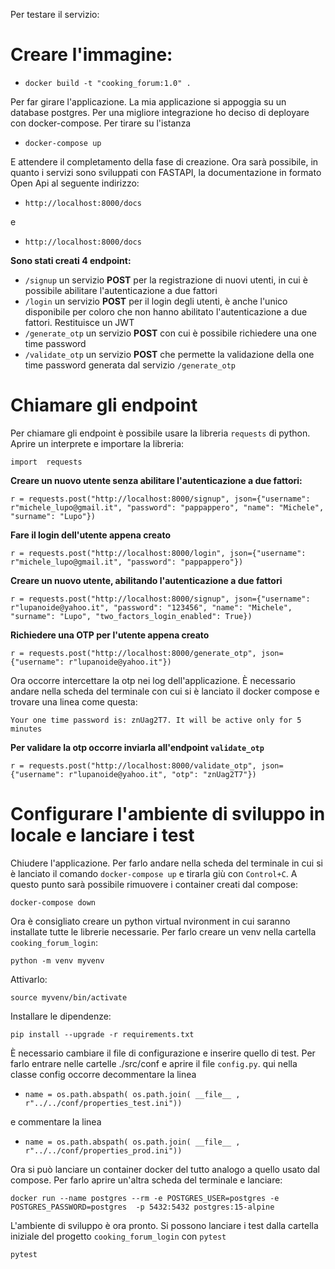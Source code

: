 Per testare il servizio:

# Creare l'immagine:

- `docker build -t "cooking_forum:1.0" .`

Per far girare l'applicazione. La mia applicazione si appoggia su un database postgres. Per una migliore integrazione ho deciso di deployare con docker-compose. Per tirare su l'istanza

- `docker-compose up`

E attendere il completamento della fase di creazione. Ora sarà possibile, in quanto i servizi sono sviluppati con FASTAPI, la documentazione in formato Open Api al seguente indirizzo:

- `http://localhost:8000/docs`

e

- `http://localhost:8000/docs`

**Sono stati creati 4 endpoint:**
 - `/signup` un servizio **POST** per la registrazione di nuovi utenti, in  cui è possibile abilitare l'autenticazione a due fattori
 - `/login` un servizio **POST** per il login degli utenti, è anche l'unico disponibile per coloro che non hanno abilitato l'autenticazione a due fattori. Restituisce un JWT
- `/generate_otp` un servizio **POST** con cui è possibile richiedere una one time password
- `/validate_otp` un servizio **POST** che permette la validazione della one time password generata dal servizio `/generate_otp`

# Chiamare gli endpoint

 Per chiamare gli endpoint è possibile usare la libreria `requests` di python. Aprire un interprete e importare la libreria:
 
 `import  requests`

**Creare un nuovo utente senza abilitare l'autenticazione a due fattori:**

`r = requests.post("http://localhost:8000/signup", json={"username": r"michele_lupo@gmail.it", "password": "pappappero", "name": "Michele", "surname": "Lupo"})`

**Fare il login  dell'utente appena creato**

`r = requests.post("http://localhost:8000/login", json={"username": r"michele_lupo@gmail.it", "password": "pappappero"})`

**Creare un nuovo utente, abilitando l'autenticazione a due fattori**

`r = requests.post("http://localhost:8000/signup", json={"username": r"lupanoide@yahoo.it", "password": "123456", "name": "Michele", "surname": "Lupo", "two_factors_login_enabled": True})`

**Richiedere una OTP per l'utente appena creato**

`r = requests.post("http://localhost:8000/generate_otp", json={"username": r"lupanoide@yahoo.it"})`

Ora occorre intercettare la otp nei log dell'applicazione. È necessario andare nella scheda del terminale con cui si è lanciato il docker compose e trovare una linea come questa:

`Your one time password is: znUag2T7. It will be active only for 5 minutes`

**Per validare la otp occorre inviarla all'endpoint `validate_otp`**

`r = requests.post("http://localhost:8000/validate_otp", json={"username": r"lupanoide@yahoo.it", "otp": "znUag2T7"})`

# Configurare l'ambiente di sviluppo in locale e lanciare i test 

 Chiudere l'applicazione. Per farlo andare nella  scheda del terminale in cui si è lanciato  il comando `docker-compose up` e tirarla giù con `Control+C`. A questo punto sarà possibile rimuovere i container creati dal compose:

`docker-compose down`

Ora è  consigliato creare un python virtual nvironment in cui saranno installate tutte le librerie necessarie. Per farlo creare un venv nella cartella `cooking_forum_login`:

`python -m venv myvenv`

Attivarlo:

`source myvenv/bin/activate`

Installare le dipendenze:

`pip install --upgrade -r requirements.txt`

È necessario cambiare il file di configurazione e inserire quello di test. Per farlo entrare nelle cartelle ./src/conf e aprire il file `config.py`. qui  nella classe config  occorre decommentare la linea 

- `name = os.path.abspath( os.path.join( __file__ , r"../../conf/properties_test.ini"))` 

e commentare la linea 

- `name = os.path.abspath( os.path.join( __file__ , r"../../conf/properties_prod.ini"))`

Ora si può lanciare  un container docker del tutto analogo a quello usato dal compose. Per farlo aprire un'altra scheda del terminale e lanciare: 

`docker run --name postgres --rm -e POSTGRES_USER=postgres -e POSTGRES_PASSWORD=postgres  -p 5432:5432 postgres:15-alpine`

L'ambiente di sviluppo è ora pronto. Si possono lanciare i test dalla cartella iniziale del progetto `cooking_forum_login` con `pytest`

`pytest`

